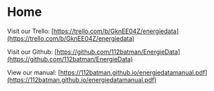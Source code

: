 # Home

Visit our Trello: [https://trello.com/b/GknEE04Z/energiedata](https://trello.com/b/GknEE04Z/energiedata)

Visit our Github: [https://github.com/112batman/EnergieData](https://github.com/112batman/EnergieData)

View our manual: [https://112batman.github.io/energiedatamanual.pdf](https://112batman.github.io/energiedatamanual.pdf)

